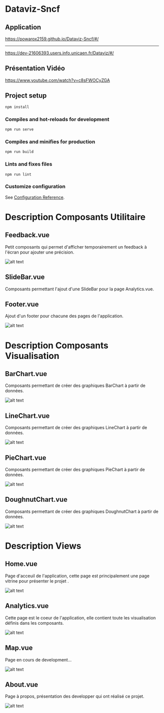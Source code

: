 # Dataviz-Sncf


## Application
https://powarox2159.github.io/Dataviz-Sncf/#/

****

https://dev-21606393.users.info.unicaen.fr/Dataviz/#/


## Présentation Vidéo
https://www.youtube.com/watch?v=c8sFWOCyZGA


## Project setup
```
npm install
```

### Compiles and hot-reloads for development
```
npm run serve
```

### Compiles and minifies for production
```
npm run build
```

### Lints and fixes files
```
npm run lint
```

### Customize configuration
See [Configuration Reference](https://cli.vuejs.org/config/).


# Description Composants Utilitaire
## Feedback.vue
Petit composants qui permet d'afficher temporairement un feedback à l'écran pour ajouter une précision.

![alt text](https://github.com/Powarox2159/Dataviz-Sncf/blob/master/ressources/img/feedback.png?raw=true)


## SlideBar.vue
Composants permettant l'ajout d'une SlideBar pour la page Analytics.vue.


## Footer.vue
Ajout d'un footer pour chacune des pages de l'application.

![alt text](https://github.com/Powarox2159/Dataviz-Sncf/blob/master/ressources/img/footer.png?raw=true)


# Description Composants Visualisation
## BarChart.vue
Composants permettant de créer des graphiques BarChart à partir de données.

![alt text](https://github.com/Powarox2159/Dataviz-Sncf/blob/master/ressources/img/bar.png?raw=true)


## LineChart.vue
Composants permettant de créer des graphiques LineChart à partir de données.

![alt text](https://github.com/Powarox2159/Dataviz-Sncf/blob/master/ressources/img/line.png?raw=true)


## PieChart.vue
Composants permettant de créer des graphiques PieChart à partir de données.

![alt text](https://github.com/Powarox2159/Dataviz-Sncf/blob/master/ressources/img/pie.png?raw=true)


## DoughnutChart.vue
Composants permettant de créer des graphiques DoughnutChart à partir de données.

![alt text](https://github.com/Powarox2159/Dataviz-Sncf/blob/master/ressources/img/doughnut.png?raw=true)


# Description Views
## Home.vue
Page d'acceuil de l'application, cette page est principalement une page vitrine pour présenter le projet .

![alt text](https://github.com/Powarox2159/Dataviz-Sncf/blob/master/ressources/img/home.png?raw=true)


## Analytics.vue
Cette page est le coeur de l'application, elle contient toute les visualisation définis dans les composants.

![alt text](https://github.com/Powarox2159/Dataviz-Sncf/blob/master/ressources/img/analytics.png?raw=true)


## Map.vue
Page en cours de development...

![alt text](https://github.com/Powarox2159/Dataviz-Sncf/blob/master/ressources/img/map.png?raw=true)


## About.vue
Page à propos, présentation des developper qui ont réalisé ce projet.

![alt text](https://github.com/Powarox2159/Dataviz-Sncf/blob/master/ressources/img/about.png?raw=true)
